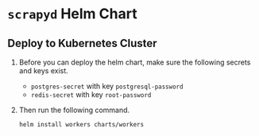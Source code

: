 # `scrapyd` Helm Chart


## Deploy to Kubernetes Cluster

1. Before you can deploy the helm chart, make sure the following secrets and keys exist.
   - `postgres-secret` with key `postgresql-password`
   - `redis-secret` with key `root-password`

2. Then run the following command.
   ```bash
   helm install workers charts/workers
   ```

